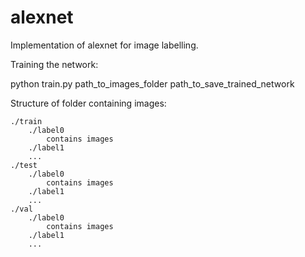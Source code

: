 # alexnet
Implementation of alexnet for image labelling.

Training the network:

python  train.py  path_to_images_folder  path_to_save_trained_network

Structure of folder containing images:

	./train
		./label0
			contains images
		./label1
		...
	./test
		./label0
			contains images
		./label1
		...
	./val
		./label0
			contains images
		./label1
		...
